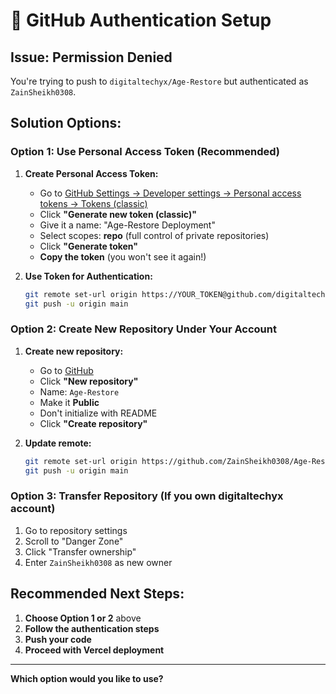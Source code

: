 # 🔐 GitHub Authentication Setup

## **Issue:** Permission Denied
You're trying to push to `digitaltechyx/Age-Restore` but authenticated as `ZainSheikh0308`.

## **Solution Options:**

### **Option 1: Use Personal Access Token (Recommended)**

1. **Create Personal Access Token:**
   - Go to [GitHub Settings → Developer settings → Personal access tokens → Tokens (classic)](https://github.com/settings/tokens)
   - Click **"Generate new token (classic)"**
   - Give it a name: "Age-Restore Deployment"
   - Select scopes: **repo** (full control of private repositories)
   - Click **"Generate token"**
   - **Copy the token** (you won't see it again!)

2. **Use Token for Authentication:**
   ```bash
   git remote set-url origin https://YOUR_TOKEN@github.com/digitaltechyx/Age-Restore.git
   git push -u origin main
   ```

### **Option 2: Create New Repository Under Your Account**

1. **Create new repository:**
   - Go to [GitHub](https://github.com)
   - Click **"New repository"**
   - Name: `Age-Restore`
   - Make it **Public**
   - Don't initialize with README
   - Click **"Create repository"**

2. **Update remote:**
   ```bash
   git remote set-url origin https://github.com/ZainSheikh0308/Age-Restore.git
   git push -u origin main
   ```

### **Option 3: Transfer Repository (If you own digitaltechyx account)**

1. Go to repository settings
2. Scroll to "Danger Zone"
3. Click "Transfer ownership"
4. Enter `ZainSheikh0308` as new owner

## **Recommended Next Steps:**

1. **Choose Option 1 or 2** above
2. **Follow the authentication steps**
3. **Push your code**
4. **Proceed with Vercel deployment**

---

**Which option would you like to use?**

